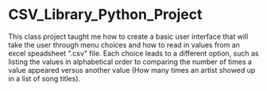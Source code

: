 # CSV_Library_Python_Project
This class project taught me how to create a basic user interface that will take the user through menu choices and how to read in values from an excel speadsheet ".csv" file. Each choice leads to a different option, such as listing the values in alphabetical order to comparing the number of times a value appeared versus another value (How many times an artist showed up in a list of song titles).
